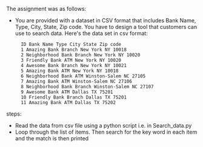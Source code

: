 The assignment was as follows:
- You are provided with a dataset in CSV format that includes Bank Name, Type, City, State, Zip code. You have to design a tool that customers can use to search data.
    Here's the data set in csv format:

        ID Bank Name Type City State Zip code
        1 Amazing Bank Branch New York NY 10018
        2 Neighborhood Bank Branch New York NY 10020
        3 Friendly Bank ATM New York NY 10020
        4 Awesome Bank Branch New York NY 10021
        5 Amazing Bank ATM New York NY 10018
        6 Neighborhood Bank ATM Winston-Salem NC 27105
        7 Amazing Bank ATM Winston-Salem NC 27106
        8 Neighborhood Bank Branch Winston-Salem NC 27107
        9 Awesome Bank ATM Dallas TX 75201
        10 Friendly Bank Branch Dallas TX 75201
        11 Amazing Bank ATM Dallas TX 75202

steps:
- Read the data from csv file using a python script i.e. in Search_data.py
- Loop through the list of items. Then search for the key word in each item and the match is then printed
